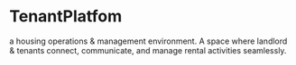 # TenantPlatfom
a housing operations &amp; management environment. A space where landlord &amp; tenants connect, communicate, and manage rental activities seamlessly.

